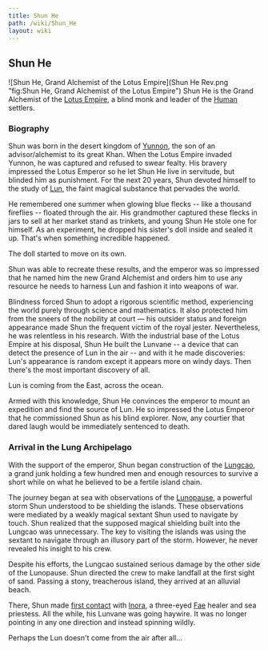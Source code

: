 ```yaml
---
title: Shun He
path: /wiki/Shun_He
layout: wiki
---
```


## Shun He

![Shun He, Grand Alchemist of the Lotus
Empire](Shun He Rev.png "fig:Shun He, Grand Alchemist of the Lotus Empire")
Shun He is the Grand Alchemist of the [Lotus
Empire](/wiki/Lotus_Empire "wikilink"), a blind monk and leader of the
[Human](/wiki/Humans "wikilink") settlers.

### Biography

Shun was born in the desert kingdom of [Yunnon](/wiki/Yunnon "wikilink"), the
son of an advisor/alchemist to its great Khan. When the Lotus Empire invaded 
Yunnon, he was captured and refused to swear fealty. His bravery
impressed the Lotus Emperor so he let Shun He live in servitude, but
blinded him as punishment. For the next 20 years, Shun devoted himself
to the study of [Lun](/wiki/Lun "wikilink"), the faint magical substance that
pervades the world.

He remembered one summer when glowing blue flecks -- like a thousand fireflies -- 
floated through the air. His grandmother captured these flecks in jars to sell 
at her market stand as trinkets, and young Shun He stole one for himself. As an 
experiment, he dropped his sister's doll inside and sealed it up. That's when 
something incredible happened. 

The doll started to move on its own.

Shun was able to recreate these results, and the emperor was so impressed that 
he named him the new Grand Alchemist and orders him to use any resource he needs 
to harness Lun and fashion it into weapons of war.

Blindness forced Shun to adopt a rigorous scientific method,
experiencing the world purely through science and mathematics. It also
protected him from the sneers of the nobility at court — his outsider
status and foreign appearance made Shun the frequent victim of the royal
jester. Nevertheless, he was relentless in his research. With the industrial 
base of the Lotus Empire at his disposal, Shun He built the Lunvane -- 
a device that can detect the presence of Lun in the air -- and with it he made
discoveries: Lun's appearance is random except it appears more on windy days. 
Then there's the most important discovery of all. 

Lun is coming from the East, across the ocean.

Armed with this knowledge, Shun He convinces the emperor to mount an expedition 
and find the source of Lun. He so impressed the Lotus Emperor that he 
commissioned Shun as his blind explorer. Now, any courtier that dared laugh 
would be immediately sentenced to death.

### Arrival in the Lung Archipelago

With the support of the emperor, Shun began construction of the
[Lungcao](/wiki/Lungcao "wikilink"), a grand junk holding a few hundred men
and enough resources to survive a short while on what he believed to be
a fertile island chain.

The journey began at sea with observations of the
[Lunopause](/wiki/Lunopause "wikilink"), a powerful storm Shun understood to
be shielding the islands. These observations were mediated by a weakly
magical sextant Shun used to navigate by touch. Shun realized that the
supposed magical shielding built into the Lungcao was unnecessary. The
key to visiting the islands was using the sextant to navigate through an
illusory part of the storm. However, he never revealed his insight to
his crew.

Despite his efforts, the Lungcao sustained serious damage by the other
side of the Lunopause. Shun directed the crew to make landfall at the
first sight of sand. Passing a stony, treacherous island, they arrived
at an alluvial beach.

There, Shun made [first contact](/wiki/First_Contact "wikilink") with
[Inora](/wiki/Inora_Ithkal "wikilink"), a three-eyed [Fae](Fae "wikilink")
healer and sea priestess. All the while, his Lunvane was going haywire. It was 
no longer pointing in any one direction and instead spinning wildly.

Perhaps the Lun doesn't come from the air after all…